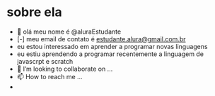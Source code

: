 # sobre ela
- 👋 olá meu nome é @aluraEstudante
- [-] meu email de contato é estudante.alura@gmail.com.br
-  eu estou interessado em aprender a programar novas linguagens
-   eu estiu aprendendo a programar recentemente a linguagem de javascrpt e scratch
- 💞️ I’m looking to collaborate on ...
- 📫 How to reach me ...
- 
